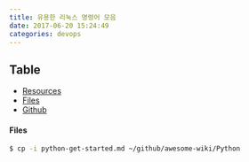 ```yaml
---
title: 유용한 리눅스 명령어 모음
date: 2017-06-20 15:24:49
categories: devops
---
```



## Table

- [Resources](#Resources)
- [Files](#Files)
- [Github](#Github)

#### Files

```bash
$ cp -i python-get-started.md ~/github/awesome-wiki/Python
```